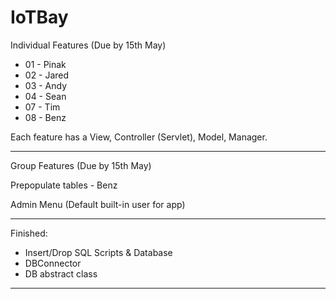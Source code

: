 # IoTBay

Individual Features (Due by 15th May) 

- 01 - Pinak
- 02 - Jared
- 03 - Andy
- 04 - Sean
- 07 - Tim
- 08 - Benz

Each feature has a View, Controller (Servlet), Model, Manager. 

--------------------

Group Features (Due by 15th May)

Prepopulate tables - Benz

Admin Menu (Default built-in user for app) 

--------------------

Finished:  
- Insert/Drop SQL Scripts & Database
- DBConnector
- DB abstract class

--------------------
